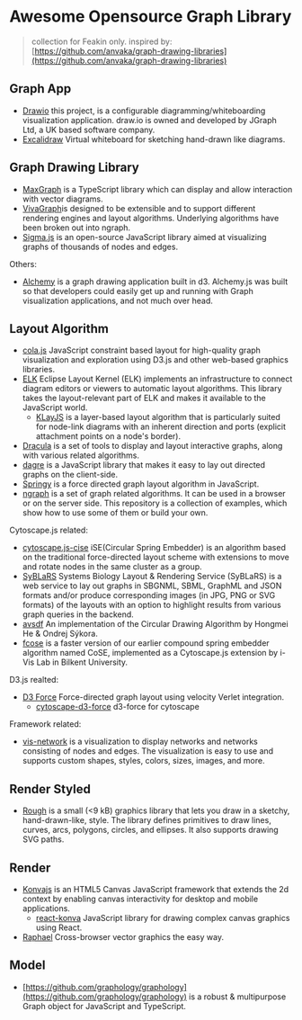 # Awesome Opensource Graph Library

> collection for Feakin only. inspired by: [https://github.com/anvaka/graph-drawing-libraries](https://github.com/anvaka/graph-drawing-libraries)

## Graph App

- [Drawio](https://github.com/jgraph/drawio) this project, is a configurable diagramming/whiteboarding visualization application. draw.io is owned and developed by JGraph Ltd, a UK based software company.
- [Excalidraw](https://github.com/excalidraw/excalidraw)  Virtual whiteboard for sketching hand-drawn like diagrams.

## Graph Drawing Library

- [MaxGraph](https://github.com/maxGraph/maxGraph) is a TypeScript library which can display and allow interaction with vector diagrams. 
- [VivaGraph](https://github.com/anvaka/VivaGraphJS)is designed to be extensible and to support different rendering engines and layout algorithms. Underlying algorithms have been broken out into ngraph.
- [Sigma.js](https://github.com/jacomyal/sigma.js) is an open-source JavaScript library aimed at visualizing graphs of thousands of nodes and edges.

Others:

- [Alchemy](https://github.com/GraphAlchemist/Alchemy)  is a graph drawing application built in d3. Alchemy.js was built so that developers could easily get up and running with Graph visualization applications, and not much over head. 

## Layout Algorithm

- [cola.js](https://github.com/tgdwyer/WebCola) JavaScript constraint based layout for high-quality graph visualization and exploration using D3.js and other web-based graphics libraries.
- [ELK](https://github.com/kieler/elkjs)  Eclipse Layout Kernel (ELK) implements an infrastructure to connect diagram editors or viewers to automatic layout algorithms. This library takes the layout-relevant part of ELK and makes it available to the JavaScript world. 
	- [KLayJS](https://github.com/kieler/klayjs) is a layer-based layout algorithm that is particularly suited for node-link diagrams with an inherent direction and ports (explicit attachment points on a node's border). 
- [Dracula](https://github.com/strathausen/dracula) is a set of tools to display and layout interactive graphs, along with various related algorithms.
- [dagre](https://github.com/dagrejs/dagre) is a JavaScript library that makes it easy to lay out directed graphs on the client-side.
- [Springy](https://github.com/dhotson/springy) is a force directed graph layout algorithm in JavaScript.
- [ngraph](https://github.com/anvaka/ngraph) is a set of graph related algorithms. It can be used in a browser or on the server side. This repository is a collection of examples, which show how to use some of them or build your own.

Cytoscape.js related:

 - [cytoscape.js-cise](https://github.com/iVis-at-Bilkent/cytoscape.js-cise) iSE(Circular Spring Embedder) is an algorithm based on the traditional force-directed layout scheme with extensions to move and rotate nodes in the same cluster as a group. 
 - [SyBLaRS](https://github.com/iVis-at-Bilkent/syblars) Systems Biology Layout & Rendering Service (SyBLaRS) is a web service to lay out graphs in SBGNML, SBML, GraphML and JSON formats and/or produce corresponding images (in JPG, PNG or SVG formats) of the layouts with an option to highlight results from various graph queries in the backend.
 - [avsdf](https://github.com/iVis-at-Bilkent/cytoscape.js-avsdf) An implementation of the Circular Drawing Algorithm by Hongmei He & Ondrej Sýkora.
 - [fcose](https://github.com/iVis-at-Bilkent/cytoscape.js-fcose) is a faster version of our earlier compound spring embedder algorithm named CoSE, implemented as a Cytoscape.js extension by i-Vis Lab in Bilkent University.

D3.js realted:

- [D3 Force](https://github.com/d3/d3-force)  Force-directed graph layout using velocity Verlet integration. 
	- [cytoscape-d3-force](https://github.com/shichuanpo/cytoscape.js-d3-force)  d3-force for cytoscape 

Framework related: 

- [vis-network](https://github.com/visjs/vis-network)  is a visualization to display networks and networks consisting of nodes and edges. The visualization is easy to use and supports custom shapes, styles, colors, sizes, images, and more. 


## Render Styled

- [Rough](https://github.com/rough-stuff/rough) is a small (<9 kB) graphics library that lets you draw in a sketchy, hand-drawn-like, style. The library defines primitives to draw lines, curves, arcs, polygons, circles, and ellipses. It also supports drawing SVG paths.

## Render 

- [Konvajs](https://github.com/konvajs) is an HTML5 Canvas JavaScript framework that extends the 2d context by enabling canvas interactivity for desktop and mobile applications.
	- [react-konva](https://github.com/konvajs/react-konva) JavaScript library for drawing complex canvas graphics using React.
- [Raphael](https://github.com/DmitryBaranovskiy/raphael)  Cross-browser vector graphics the easy way.

## Model

- [https://github.com/graphology/graphology](https://github.com/graphology/graphology) is a robust & multipurpose Graph object for JavaScript and TypeScript.


